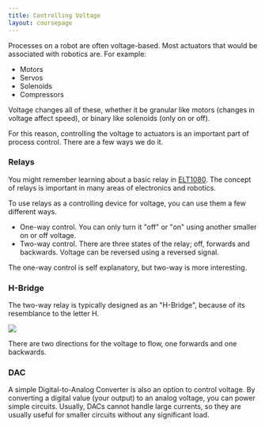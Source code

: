 ```yaml
---
title: Controlling Voltage
layout: coursepage
---
```


Processes on a robot are often voltage-based. Most actuators that would be associated with robotics are. For example:

- Motors
- Servos
- Solenoids
- Compressors

Voltage changes all of these, whether it be granular like motors (changes in voltage affect speed), or binary like solenoids (only on or off).

For this reason, controlling the voltage to actuators is an important part of process control. There are a few ways we do it.

### Relays
You might remember learning about a basic relay in [ELT1080](/courses/ELT1080/1-ControlSystem/1-Circuits/). The concept of relays is important in many areas of electronics and robotics.

To use relays as a controlling device for voltage, you can use them a few different ways.

- One-way control. You can only turn it "off" or "on" using another smaller on or off voltage.
- Two-way control. There are three states of the relay; off, forwards and backwards. Voltage can be reversed using a reversed signal.

The one-way control is self explanatory, but two-way is more interesting.

### H-Bridge
The two-way relay is typically designed as an "H-Bridge", because of its resemblance to the letter H.

![](http://www.engg.uaeu.ac.ae/departments/units/gra/presentation/nd_05_06/Final%20Pres%20ss05.06/Final%20Pres-M/Mech/MEM2-1/website&poster/Website_template/projec15.jpg)

There are two directions for the voltage to flow, one forwards and one backwards.

### DAC
A simple Digital-to-Analog Converter is also an option to control voltage. By converting a digital value (your output) to an analog voltage, you can power simple circuits. Usually, DACs cannot handle large currents, so they are usually useful for smaller circuits without any significant load.

